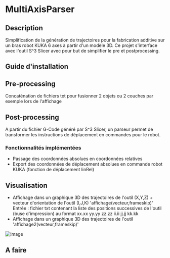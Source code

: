 # MultiAxisParser

## Description ##
Simplification de la génération de trajectoires pour la fabrication additive sur un bras robot KUKA 6 axes à partir d'un modèle 3D.
Ce projet s'interface avec l'outil S^3 Slicer avec pour but de simplifier le pre et postprocessing.


## Guide d'installation ##


## Pre-processing ##
Concaténation de fichiers txt pour fusionner 2 objets ou 2 couches par exemple lors de l'affichage


## Post-processing ###
A partir du fichier G-Code généré par S^3 Slicer, un parseur permet de transformer les instructions de déplacement en commandes pour le robot.

### Fonctionnalités implémentées ###
- Passage des coordonnées absolues en coordonnées relatives
- Export des coordonnées de déplacement absolues en commande robot KUKA (fonction de déplacement linRel)

## Visualisation ##
- Affichage dans un graphique 3D des trajectoires de l'outil (X,Y,Z) + vecteur d'orientation de l'outil (I,J,K)
    'affichage(vecteur,frameskip)'
Entrée : fichier txt contenant la liste des positions successives de l'outil (buse d'impression) au format xx.xx yy.yy zz.zz ii.ii jj.jj kk.kk
- Affichage dans un graphique 3D des trajectoires de l'outil
    'affichage2(vecteur,frameskip)'

![image](https://github.com/user-attachments/assets/f5f661f5-b6dc-4fa1-9021-f8b154ccb019)


## A faire ##

